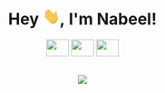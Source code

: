 <h1 align="center">Hey <img src="https://raw.githubusercontent.com/ABSphreak/ABSphreak/master/gifs/Hi.gif" width="30px" height="30px"/>,&nbsp;I'm Nabeel!</h1>

<p align="center">
<a href="https://www.linkedin.com/in/nabeel-k-20a83639" target="_blank"><img align="center" src="https://cdn.jsdelivr.net/npm/simple-icons@3.0.1/icons/linkedin.svg" alt="" height="30" width="40" /></a>
  <a href="mailto:nabeel.kottol@gmail.com" target="_blank"><img align="center" src="https://cdn.jsdelivr.net/npm/simple-icons@3.0.1/icons/gmail.svg" alt="" height="30" width="40" /></a>
<a href="https://stackoverflow.com/users/1769274/nabeel-k" target="_blank"><img align="center" src="https://cdn.jsdelivr.net/npm/simple-icons@3.0.1/icons/stackoverflow.svg" alt="" height="30" width="40" /></a>
</p>

<br/>
<div align="center">
<img align="center" src="https://github-readme-stats.vercel.app/api?username=nabeelpkl&show_icons=true&count_private=true&hide=stars,contribs&theme=buefy&hide_border=true"/>
</div>


